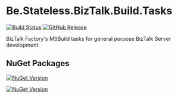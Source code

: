 ﻿# Be.Stateless.BizTalk.Build.Tasks

[![Build Status](https://dev.azure.com/icraftsoftware/be.stateless/_apis/build/status/Be.Stateless.BizTalk.Build.Tasks%20Manual%20Release?branchName=master)](https://dev.azure.com/icraftsoftware/be.stateless/_build/latest?definitionId=56&branchName=master)
[![GitHub Release](https://img.shields.io/github/v/release/icraftsoftware/Be.Stateless.BizTalk.Build.Tasks?label=Release&logo=github)](https://github.com/icraftsoftware/Be.Stateless.BizTalk.Build.Tasks/releases/latest)

BizTalk Factory's MSBuild tasks for general purpose BizTalk Server development.

## NuGet Packages

[![NuGet Version](https://img.shields.io/nuget/v/Be.Stateless.BizTalk.Build.Tasks.svg?label=Be.Stateless.BizTalk.Build.Tasks&style=flat&logo=nuget)](https://www.nuget.org/packages/Be.Stateless.BizTalk.Build.Tasks/)

[![NuGet Version](https://img.shields.io/nuget/v/BizTalk.Server.2020.Build.svg?label=BizTalk.Server.2020.Build&style=flat&logo=nuget)](https://www.nuget.org/packages/BizTalk.Server.2020.Build/)
